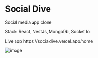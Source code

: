 # Social Dive
Social media app clone

Stack: React, NestJs, MongoDb, Socket Io

Live app https://socialdive.vercel.app/home

![image](https://i.ibb.co/fD42by5/Screenshot-6.png)

